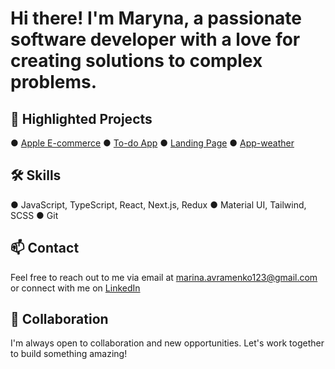 # Hi there! I'm Maryna, a passionate software developer with a love for creating solutions to complex problems.

## 🌟 Highlighted Projects

● [Apple E-commerce](https://github.com/AvramenkoMarina/phone_catalog)
● [To-do App](https://github.com/AvramenkoMarina/todo_app)
● [Landing Page](https://github.com/AvramenkoMarina/landing_page)
● [App-weather](https://github.com/AvramenkoMarina/app-weather)

## 🛠️ Skills
● JavaScript, TypeScript, React, Next.js, Redux
● Material UI, Tailwind, SCSS
● Git

## 📫 Contact
Feel free to reach out to me via email at marina.avramenko123@gmail.com or connect with me on [LinkedIn](https://www.linkedin.com/in/maryna-avramenko-a30296355/)

## 🤝 Collaboration
I'm always open to collaboration and new opportunities. Let's work together to build something amazing!
